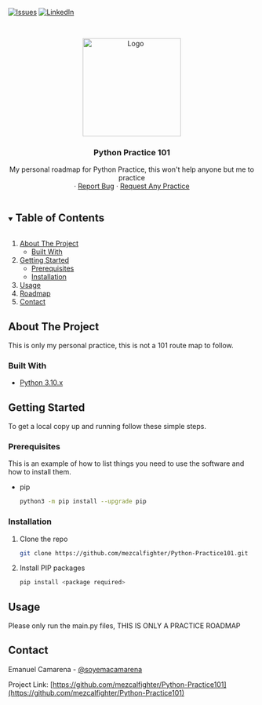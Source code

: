 [![Issues][issues-shield]][issues-url]
[![LinkedIn][linkedin-shield]][linkedin-url]

<!-- PROJECT LOGO -->
<br />
<p align="center">
  <a href="https://github.com/github_username/repo_name">
    <img src="https://img.icons8.com/stickers/200/000000/python.png" alt="Logo" width="200" height="200">
  </a>

  <h3 align="center">Python Practice 101</h3>

  <p align="center">
    My personal roadmap for Python Practice, this won't help anyone but me to practice
    <br />
    ·
    <a href="https://github.com/mezcalfighter/Python-Practice101/issues">Report Bug</a>
    ·
    <a href="https://github.com/mezcalfighter/Python-Practice101/issues">Request Any Practice</a>
  </p>
</p>



<!-- TABLE OF CONTENTS -->
<details open="open">
  <summary><h2 style="display: inline-block">Table of Contents</h2></summary>
  <ol>
    <li>
      <a href="#about-the-project">About The Project</a>
      <ul>
        <li><a href="#built-with">Built With</a></li>
      </ul>
    </li>
    <li>
      <a href="#getting-started">Getting Started</a>
      <ul>
        <li><a href="#prerequisites">Prerequisites</a></li>
        <li><a href="#installation">Installation</a></li>
      </ul>
    </li>
    <li><a href="#usage">Usage</a></li>
    <li><a href="#roadmap">Roadmap</a></li>
    <li><a href="#contact">Contact</a></li>
  </ol>
</details>



<!-- ABOUT THE PROJECT -->
## About The Project
This is only my personal practice, this is not a 101 route map to follow.

### Built With

* [Python 3.10.x](https://www.python.org/downloads/)

<!-- GETTING STARTED -->
## Getting Started

To get a local copy up and running follow these simple steps.

### Prerequisites

This is an example of how to list things you need to use the software and how to install them.
* pip
  ```sh
  python3 -m pip install --upgrade pip
  ```

### Installation

1. Clone the repo
   ```sh
   git clone https://github.com/mezcalfighter/Python-Practice101.git
   ```
2. Install PIP packages
   ```sh
   pip install <package required>
   ```



<!-- USAGE EXAMPLES -->
## Usage

Please only run the main.py files, THIS IS ONLY A PRACTICE ROADMAP


<!-- CONTACT -->
## Contact

Emanuel Camarena - [@soyemacamarena](https://twitter.com/soyemacamarena)

Project Link: [https://github.com/mezcalfighter/Python-Practice101](https://github.com/mezcalfighter/Python-Practice101)

<!-- MARKDOWN LINKS & IMAGES -->
<!-- https://www.markdownguide.org/basic-syntax/#reference-style-links -->
[issues-shield]: https://img.shields.io/github/issues/github_username/repo.svg?style=for-the-badge
[issues-url]: https://github.com/mezcalfighter/Python-Practice101/issues
[linkedin-shield]: https://img.shields.io/badge/-LinkedIn-black.svg?style=for-the-badge&logo=linkedin&colorB=555
[linkedin-url]: https://www.linkedin.com/in/emanuel-camarena/